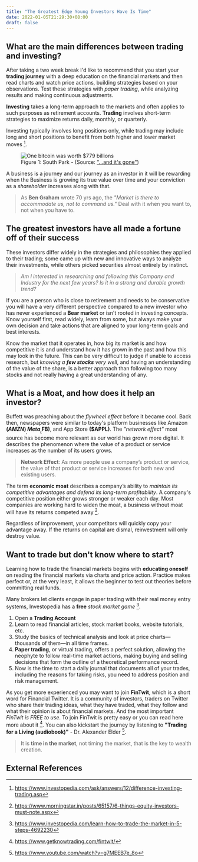 ```yaml
---
title: "The Greatest Edge Young Investors Have Is Time"
date: 2022-01-05T21:29:30+08:00
draft: false
---
```


## What are the main differences between trading and investing?

After taking a two week break I'd like to recommend that you start your **trading journey** with a deep education on the financial markets and then read charts and watch price actions, building strategies based on your observations. Test these strategies with _paper trading_, while analyzing results and making continuous adjustments.

**Investing** takes a long-term approach to the markets and often applies to such purposes as retirement accounts. **Trading** involves short-term strategies to maximize returns daily, monthly, or quarterly.

Investing typically involves long positions only, while trading may include long and short positions to benefit from both higher and lower market moves [^1].

<figure>
  <img src="../images/the-greatest-edge-young-investors-have-is-time.jpeg" alt="One bitcoin was worth $779 billions">
  <figcaption>Figure 1: South Park - (Source: <a href="https://www.youtube.com/watch?v=-DT7bX-B1Mg">"...and it's gone"</a>) </figcaption>
</figure>

A business is a journey and our journey as an investor in it will be rewarding when the Business is growing its true value over time and your conviction as a *shareholder* increases along with that.

> As **Ben Graham** wrote 70 yrs ago, the _"Market is there to accommodate us, not to command us."_ Deal with it when you want to, not when you have to.

## The greatest investors have all made a fortune off of their success

These investors differ widely in the strategies and philosophies they applied to their trading; some came up with new and innovative ways to analyze their investments, while others picked securities almost entirely by instinct.

> _Am I interested in researching and following this Company and Industry for the next few years? Is it in a strong and durable growth trend?_

If you are a person who is close to retirement and needs to be conservative you will have a very different perspective compared to a new investor who has never experienced a **Bear market** or isn't rooted in investing concepts. Know yourself first, read widely, learn from some, but always make your own decision and take actions that are aligned to your long-term goals and best interests.

Know the market that it operates in, how big its market is and how competitive it is and understand how it has grown in the past and how this may look in the future. This can be very difficult to judge if unable to access research, but _knowing a **few stocks** very well_, and having an understanding of the value of the share, is a better approach than following too many stocks and not really having a great understanding of any.

## What is a Moat, and how does it help an investor?

Buffett was preaching about the _flywheel effect_ before it became cool. Back then, newspapers were similar to today's platform businesses like Amazon __($AMZN)__, Meta __($FB)__, and App Store __($APPL)__. The _"network effect"_ moat source has become more relevant as our world has grown more digital. It describes the phenomenon where the value of a product or service increases as the number of its users grows.

> **Network Effect**: As more people use a company’s product or service, the value of that product or service increases for both new and existing users.

The term **economic moat** describes a company’s ability to _maintain its competitive advantages and defend its long-term profitability_. A company's competitive position either grows stronger or weaker each day. Most companies are working hard to widen the moat, a business without moat will have its returns competed away [^2].

Regardless of improvement, your competitors will quickly copy your advantage away. If the returns on capital are dismal, reinvestment will only destroy value.

## Want to trade but don't know where to start?

Learning how to trade the financial markets begins with **educating oneself** on reading the financial markets via charts and price action. Practice makes perfect or, at the very least, it allows the beginner to test out theories before committing real funds.

Many brokers let clients engage in paper trading with their real money entry systems, Investopedia has a **free** _stock market game_ [^3]. 

1. Open a **Trading Account**
2. Learn to read financial articles, stock market books, website tutorials, etc.
3. Study the basics of technical analysis and look at price charts—thousands of them—in all time frames. 
4. **Paper trading**, or virtual trading, offers a perfect solution, allowing the neophyte to follow real-time market actions, making buying and selling decisions that form the outline of a theoretical performance record. 
5. Now is the time to start a daily journal that documents all of your trades, including the reasons for taking risks, you need to address position and risk management.

As you get more experienced you may want to join **FinTwit**, which is a short word for Financial Twitter. It is a community of investors, traders on Twitter who share their trading ideas, what they have traded, what they follow and what their opinion is about financial markets. And the most important *FinTwit is FREE to use*. To join FinTwit is pretty easy or you can read here more about it [^4].
You can also kickstart the journey by listening to __"Trading for a Living (audiobook)"__ - Dr. Alexander Elder [^5].

> It is **time in the market**, not timing the market, that is the key to wealth creation.

## External References

[^1]: https://www.investopedia.com/ask/answers/12/difference-investing-trading.asp
[^2]: https://www.morningstar.in/posts/65157/6-things-equity-investors-must-note.aspx
[^3]: https://www.investopedia.com/learn-how-to-trade-the-market-in-5-steps-4692230
[^4]: https://www.getknowtrading.com/fintwit/
[^5]: https://www.youtube.com/watch?v=g7MEEB7e_8o
